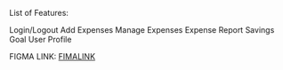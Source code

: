 List of Features:

Login/Logout
Add Expenses
Manage Expenses
Expense Report
Savings Goal
User Profile


FIGMA LINK:
[FIMALINK](https://www.figma.com/design/L4uDYIFR1yBzsUg5Ng0PSE/StudentSaver?node-id=0-1&node-type=canvas&t=MidbzlTyeN1YxaKa-0)
